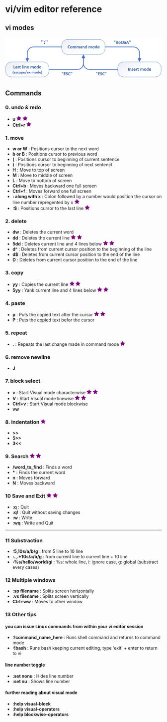 # vi/vim editor reference

## vi modes
<img src="./vi.modes.png" alt="vi three modes" width="600"/>

## Commands
### 0. undo & redo
* **u**  ![](./star.png "important!") ![](./star.png "important!")   
* **Ctrl+r**  ![](./star.png "important!")  

### 1. move
* **w or W**	: Positions cursor to the next word  
* **b or B**	: Positions cursor to previous word  
* **(**	: Positions cursor to beginning of current sentence  
* **)**	: Positions cursor to beginning of next sentenct  
* **H**	: Move to top of screen  
* **M**	: Move to middle of screen  
* **L**	: Move to bottom of screen  
* **Ctrl+b**	: Moves backward one full screen  
* **Ctrl+f**	: Moves forward one full screen  
* **: along with x**	: Colon followed by a number would position the cursor on line number repregented by x  ![](./star.png "important!")
* **:$**	: Positions cursor to the last line  ![](./star.png "important!")

### 2. delete
* **dw**	: Deletes the current word  
* **dd**	: Deletes the current line  ![](./star.png "important!") ![](./star.png "important!")
* **5dd**	: Deletes current line and 4 lines below   ![](./star.png "important!") ![](./star.png "important!")
* **d^**	: Deletes from current cursor position to the beginning of the line  
* **d$**	: Deletes from current cursor position to the end of the line  
* **D**	: Deletes from current cursor position to the end of the line  

### 3. copy
* **yy**	: Copies the current line  ![](./star.png "important!") ![](./star.png "important!")  
* **5yy**	: Yank current line and 4 lines below   ![](./star.png "important!") ![](./star.png "important!")  

### 4. paste
* **p**		: Puts the copied text after the cursor	 ![](./star.png "important!") ![](./star.png "important!")
* **P**  	: Puts the copied text befor the cursor

### 5. repeat
* **.**		: Repeats the last change made in command mode  ![](./star.png "important!")

### 6. remove newline
* **J**  

### 7. block select
* **v**		: Start Visual mode characterwise  ![](./star.png "important!") ![](./star.png "important!")  
* **V**		: Start Visual mode linewise  ![](./star.png "important!") ![](./star.png "important!")  
* **Ctrl+v**	: Start Visual mode blockwise  
* **vw**  

### 8. indentation  ![](./star.png "important!")  
* **>>**  
* **5>>**  
* **3<<**  

### 9. Search  ![](./star.png "important!") ![](./star.png "important!")
* **/word_to_find**	: Finds a word
* **\***	: Finds the current word
* **n**		: Moves forward
* **N**		: Moves backward

### 10 Save and Exit  ![](./star.png "important!") ![](./star.png "important!")
* **:q**	: Quit
* **:q!**	: Quit without saving changes
* **:w**	: Write
* **:wq**	: Write and Quit

---

### 11 Substraction 
* **:5,10s/a/b/g**			: from 5 line to 10 line
* **:.,.+10s/a/b/g**		: from current line to current line + 10 line
* **:%s/hello/world/gi**	: %s: whole line, i: ignore case, g: global (substract every cases)

### 12 Multiple windows
* **:sp filename**	: Splits screen horizontally
* **:vs filename**	: Splits screen vertically
* **Ctrl+ww**		: Moves to other window

### 13 Other tips
#### you can issue Linux commands from within your vi editor session
* **:!command_name_here** 	: Runs shell command and returns to command mode  
* **:!bash**				: Runs bash keeping current editing, type 'exit' + enter to return to vi  
#### line number toggle
* **:set nonu**	: Hides line number
* **:set nu**	: Shows line number
#### further reading about visual mode
* **:help visual-block**  
* **:help visual-operators**  
* **:help blockwise-operators**  

